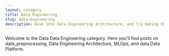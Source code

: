 ```yaml
---
layout: category
title: Data Engineering
slug: data-engineering
description: Dive into Data Engineering Architecture, and Try making this yourself
---
```


Welcome to the Data Data Engineering category. Here you'll find posts on data_preprocessing, Data Engineering Architecture, MLOps, and data Data Platform.



